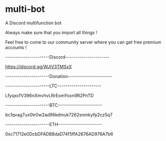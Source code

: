 # multi-bot
A Discord multifunction bot


Always make sure that you import all things !

Feel free to come to our community server where you can get free premium accounts !

----------------------Discord----------------------

https://discord.gg/WJjV3TMSxX

----------------------Donation----------------------

----------------------LTC----------------------

LfyqxcfV396nXmvhvLRrEomYoxn9R2PnTD

----------------------BTC----------------------

bc1qvag7ux0tr0w2ad96kdmuk7262snmkyfp2cz5q7

----------------------ETH----------------------

0xc71712e0DcbDFADB8daD74f5ffA2676AD976A7b6


